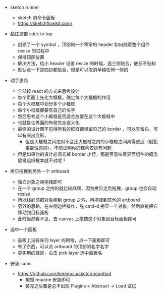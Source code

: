 - sketch runner
  - sketch 的命令面板
  - https://sketchflowkit.com/

- 黏住顶部 stick to top
  - 创建了一个 symbol ，顶部的一个窄窄的 header 如何随着整个组件 resize 的过程中
  - 保持顶部位置
  - 解决方法，给小 header 设置 resize 的时候，选三侧贴合，底部不贴和
  - 默认点一下是四边都贴合，但是可以取消单纯任何一侧的

- 动手思路
  - 全部按 react 的方式来思考设计
  - 每个页面上先化大框框，确定每个大框框的作用
  - 每个大框框中划分多个小框框
  - 每个小框框都要有自己的名字
  - 然后思考这个小框框是否适合放置在这个大框框中
  - 也就是让界面的布局完全语义化
  - 最终的设计图不见得所有的框框都保留自己的 border ，可以有留白，可以有突出变形，
    - 但是大框框之间绝对不会比大框框之内的小框框之间离得更近（触犯亲密性原则），不然证明你的结构安排有问题
  - 但是如果你的设计必须去掉 border 才行，那是否意味着界面组件的概念层级组织根本就不对呢？

- 拷贝拖拽到另外一个 artboard
  - 独立对象之间拖拽即可
  - 在一个 group 之内的就比较麻烦，因为拷贝之后拖拽，group 也会自动 resize
  - 所以线必须把对象移到 group 之外，再拖拽到其他的 artboard
  - 另外的思路，在左侧边栏操作，先 cmd-d 拷贝一个对象，然后直接把它移动到目标画板
  - 此时当然看不见，去 canvas 上拖拽这个对象到目标画板即可

- 选中一个画板
  - 画板上没有任何 layer 的时候，点一下画板即可
  - 有了东西，可以点 artboard 的顶部的名字名字
  - 更实用的就是，右击 pick layer 选中画板名

- 安装 icons
  - https://github.com/keremciu/sketch-iconfont
    - 按照 readme 安装即可
    - 装完之后要是总不出现 Plugins-> Abstract -> Load 试试
